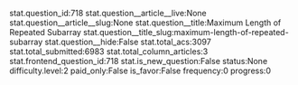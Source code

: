 stat.question_id:718
stat.question__article__live:None
stat.question__article__slug:None
stat.question__title:Maximum Length of Repeated Subarray
stat.question__title_slug:maximum-length-of-repeated-subarray
stat.question__hide:False
stat.total_acs:3097
stat.total_submitted:6983
stat.total_column_articles:3
stat.frontend_question_id:718
stat.is_new_question:False
status:None
difficulty.level:2
paid_only:False
is_favor:False
frequency:0
progress:0
